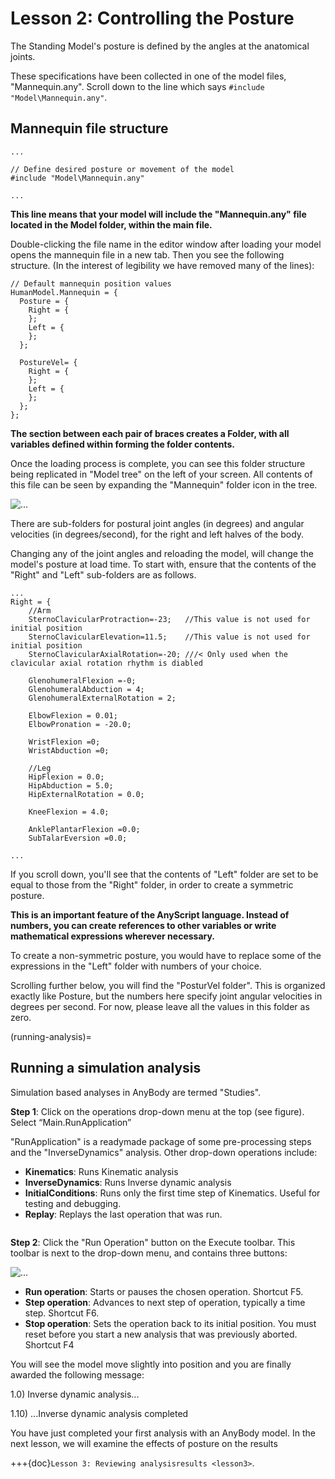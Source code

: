 # Lesson 2: Controlling the Posture

The Standing Model's posture is defined by the angles at the anatomical joints.

These specifications have been collected in one of the model files, "Mannequin.any". Scroll
down to the line which says `#include "Model\Mannequin.any"`.

## Mannequin file structure

```AnyScriptDoc
...

// Define desired posture or movement of the model
#include "Model\Mannequin.any"

...
```

**This line means that your model will include the "Mannequin.any" file located in the Model folder,
within the main file.**

Double-clicking the file name in the editor window after loading
your model opens the mannequin file in a new tab. Then you see the
following structure. (In the interest of legibility we have removed many
of the lines):

```AnyScriptDoc
// Default mannequin position values
HumanModel.Mannequin = {
  Posture = {
    Right = {
    };
    Left = {
    };
  };

  PostureVel= {
    Right = {
    };
    Left = {
    };
  };
};
```

**The section between each pair of braces creates a Folder, with all variables defined within forming the folder contents.**

Once the loading process is complete, you can see this folder structure being replicated in "Model tree" on the left of your screen. All contents of this file
can be seen by expanding the "Mannequin" folder icon in the tree.

![...](_static/lesson2/image1.png)

There are sub-folders for postural joint angles (in degrees) and angular velocities (in degrees/second),
for the right and left halves of the body.

Changing any of the joint angles and reloading the model, will change the model's posture at load time. To start with, ensure that the contents of the "Right"
and "Left" sub-folders are as follows.

```AnyScriptDoc
...
Right = {
    //Arm 
    SternoClavicularProtraction=-23;   //This value is not used for initial position
    SternoClavicularElevation=11.5;    //This value is not used for initial position
    SternoClavicularAxialRotation=-20; ///< Only used when the clavicular axial rotation rhythm is diabled
      
    GlenohumeralFlexion =-0; 
    GlenohumeralAbduction = 4; 
    GlenohumeralExternalRotation = 2; 
      
    ElbowFlexion = 0.01; 
    ElbowPronation = -20.0;
      
    WristFlexion =0;
    WristAbduction =0;
            
    //Leg
    HipFlexion = 0.0; 
    HipAbduction = 5.0; 
    HipExternalRotation = 0.0;
      
    KneeFlexion = 4.0;
      
    AnklePlantarFlexion =0.0; 
    SubTalarEversion =0.0; 

...
```

If you scroll down, you'll see that the contents of "Left" folder are set to be equal
to those from the "Right" folder, in order to create a symmetric posture.

**This is an important feature of the AnyScript language. Instead of numbers, you can create references to other variables or write
mathematical expressions wherever necessary.**

To create a non-symmetric posture, you would have to replace some of the expressions in the "Left" folder with numbers of your choice.

Scrolling further below, you will find the "PosturVel folder". This is organized exactly like Posture, but the numbers here specify
joint angular velocities in degrees per second. For now, please leave all the values in this folder as zero.

(running-analysis)=

## Running a simulation analysis

Simulation based analyses in AnyBody are termed "Studies".

**Step 1**: Click on the operations drop-down menu at the top (see figure). Select “Main.RunApplication”

"RunApplication" is a readymade package of some pre-processing steps and the "InverseDynamics" analysis. Other drop-down operations include:

- **Kinematics**: Runs Kinematic analysis
- **InverseDynamics**: Runs Inverse dynamic analysis
- **InitialConditions**: Runs only the first time step of Kinematics. Useful for testing and debugging.
- **Replay**: Replays the last operation that was run.

```{image} _static/lesson2/image2.png
```

**Step 2**: Click the "Run Operation" button on the Execute toolbar. This toolbar is next to the drop-down menu, and contains three buttons:

![...](_static/lesson2/image3.png)

- **Run operation**: Starts or pauses the chosen operation. Shortcut
  F5.
- **Step operation**: Advances to next step of operation, typically a
  time step. Shortcut F6.
- **Stop operation**: Sets the operation back to its initial position.
  You must reset before you start a new analysis that was previously
  aborted. Shortcut F4

You will see the model move slightly into position and you are finally
awarded the following message:

1.0) Inverse dynamic analysis...

1.10) ...Inverse dynamic analysis completed

You have just completed your first analysis with an AnyBody model. In the
next lesson, we will examine the effects of posture on the results

+++{doc}`Lesson 3: Reviewing analysisresults <lesson3>`.
